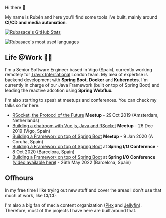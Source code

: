 Hi there 👋

My name is Rubén and here you'll find some tools I've built, mainly around **CI/CD and media automation**. 

<a target="_blank" href="https://github.com/rubasace">
  <img alt="Rubasace's GitHub Stats" align="center" src="https://github-readme-stats.vercel.app/api?username=rubasace&show_icons=true&theme=vision-friendly-dark&count_private=true" />
</a>

<img align="center" margin-top="20px"
    alt="Rubasace's most used languages"
    src="https://github-readme-stats.vercel.app/api/top-langs/?username=rubasace&show_icons=true&theme=vision-friendly-dark" />

## Life @Work 👨‍💻

I'm a Senior Software Engineer based in Vigo (Spain), currently working remotely for [Travix International](https://www.travix.com/) London team. My area of expertise is backend development with **Spring Boot**, **Docker** and **Kubernetes**. I'm currently in charge of our Java Framework (built on top of Spring Boot) and leading the reactive adoption using **Spring Webflux**.

I'm also starting to speak at meetups and conferences. You can check my talks so far here:

- [RSocket, the Protocol of the Future](https://www.meetup.com/Reactive-Amsterdam/events/265617612/) **Meetup** - 29 Oct 2019 (Amsterdam, Netherlands)
- [Building a chatroom with Vue.js, Java and RSocket](https://www.meetup.com/es/VigoJUG/events/267185946/) **Meetup** - 26 Dec 2019 (Vigo, Spain)
- [Building a Framework on top of Spring Boot](https://www.meetup.com/es/CorunaJUG/events/267509659/) **Meetup** - 9 Jan 2020 (A Coruña, Spain)
- [Building a Framework on top of Spring Boot](https://2020.springio.net/sessions/building-a-framework-on-top-of-spring-boot) at **Spring I/O Conference** - 8 Oct 2020 (Barcelona, Spain)
- [Building a Framework on top of Spring Boot]([https://2020.springio.net/sessions/building-a-framework-on-top-of-spring-boot](https://2022.springio.net/sessions/building-a-framework-on-top-of-spring-boot)) at **Spring I/O Conference** ([video available here](https://www.youtube.com/watch?v=1qT__SBWOhA&t=2s)) - 26th May 2022 (Barcelona, Spain)


## Offhours

In my free time I like trying out new stuff and cover the areas I don't use that much at work, like CI/CD. 

I'm also a big fan of media content organization ([Plex](https://www.plex.tv) and [Jellyfin](https://jellyfin.org/)). Therefore, most of the projects I have here are built around that.

<!--
**rubasace/rubasace** is a ✨ _special_ ✨ repository because its `README.md` (this file) appears on your GitHub profile.

Here are some ideas to get you started:

- 🔭 I’m currently working on ...
- 🌱 I’m currently learning ...
- 👯 I’m looking to collaborate on ...
- 🤔 I’m looking for help with ...
- 💬 Ask me about ...
- 📫 How to reach me: ...
- 😄 Pronouns: ...
- ⚡ Fun fact: ...
-->
